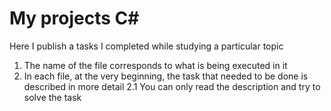 # My projects C#
Here I publish a tasks I completed while studying a particular topic
1. The name of the file corresponds to what is being executed in it
2. In each file, at the very beginning, the task that needed to be done is described in more detail
  2.1 You can only read the description and try to solve the task
